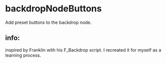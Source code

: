 # backdropNodeButtons
Add preset buttons to the backdrop node. 

## info:
inspired by Franklin with his F_Backdrop script. I recreated it for myself as a learning process. 
